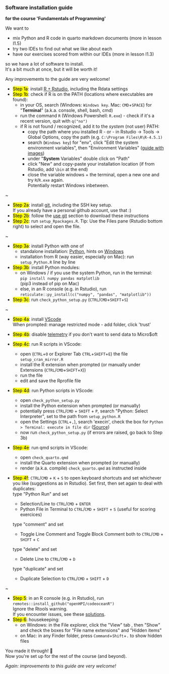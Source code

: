 ### Software installation guide

**for the course 'Fundamentals of Programming'**

We want to

- mix Python and R code in quarto markdown documents (more in lesson I1.5)
- try two IDEs to find out what we like about each
- have our exercises scored from within our IDEs (more in lesson I1.3)

so we have a lot of software to install.  
It's a bit much at once, but it will be worth it!  

Any improvements to the guide are very welcome!

- <mark>Step 1a</mark>: install [R + Rstudio](https://bookdown.org/brry/course/install.html), including the Rdata settings
- <mark>Step 1b</mark>: check if R is on the PATH (locations where executables are found):
  - in your OS, search (Windows: `Windows key`. Mac: `CMD`+`SPACE`) for "**Terminal**" (a.k.a. console, shell, bash, cmd)  
  - run the command `R` (Windows Powershell: `R.exe`) - check if it's a recent version, quit with `q("no")`
  - if R is not found / recognized, add it to the _system_ (not user) PATH:
    - copy the path where you installed R  -  or  - in Rstudio -> Tools -> Global Options, copy the path (e.g. `C:\Program Files\R\R-4.5.1)` 
    - search (`Windows key`)  for "env", click "Edit the system environment variables", then "Environment Variables" ([guide with images](https://www.architectryan.com/2018/03/17/add-to-the-path-on-windows-10/))
    - under "**System** Variables" double click on "Path"
    - click "New" and copy-paste your installation location (if from Rstudio, add `\bin` at the end)
    - close the variable windows + the terminal, open a new one and try `R`/`R.exe` again.  
      Potentially restart Windows inbetween.

 ~

- <mark>Step 2a</mark>: install [git](https://bookdown.org/brry/course/git.html), including the SSH key setup.  
  If you already have a personal github account, use that :)
- <mark>Step 2b</mark>: follow the [use git](https://bookdown.org/brry/course/git.html#use-git) section to download these instructions
- <mark>Step 2c</mark>: run `setup_Rpackages.R`. Tip: Use the Files pane (Rstudio bottom right) to select and open the file.

~

- <mark>Step 3a</mark>: install Python with one of
  - standalone installation: [Python](https://www.python.org/downloads/), hints on [Windows](https://docs.python.org/using/windows.html)
  - installation from R (way easier, especially on Mac): run `setup_Python.R` line by line
- <mark>Step 3b</mark>: install Python modules:
  - on Windows / if you use the system Python, run in the terminal:  
    `pip install numpy pandas matplotlib`  
    (pip3 instead of pip on Mac)
  - else, in an R console (e.g. in Rstudio), run  
    `reticulate::py_install(c("numpy", "pandas", "matplotlib"))`
- <mark>Step 3c</mark>: run `check_python_setup.py` (`CTRL`/`CMD`+`SHIFT`+`S`)

~

- <mark>Step 4a</mark>: install [VScode](https://code.visualstudio.com/Download)  
  When prompted: manage restricted mode - add folder, click 'trust'
- <mark>Step 4b</mark>: disable [telemetry](https://www.roboleary.net/tools/2022/04/20/vscode-telemetry.html) if you don't want to send data to Micro$oft
- <mark>Step 4c</mark>: run R scripts in VScode:
  - open (`CTRL`+`O` or Explorer Tab `CTRL`+`SHIFT`+`E`) the file `setup_cran_mirror.R`
  - install the R extension when prompted (or manually under Extensions (`CTRL`/`CMD`+`SHIFT`+`X`))
  - run the file
  - edit and save the Rprofile file
- <mark>Step 4d</mark>: run Python scripts in VScode:
  - open `check_python_setup.py`
  - install the Python extension when prompted (or manually)
  - potentially press `CTRL`/`CMD` + `SHIFT` + `P`, search "Python: Select Interpreter", set to the path from `setup_python.R`
  - open the Settings (`CTRL`+`,`), search 'execin', check the box for `Python > Terminal: execute in file dir` ([Source](https://stackoverflow.com/a/65835091))
  - now run `check_python_setup.py` (if errors are raised, go back to Step 3b)
- <mark>Step 4e</mark>: run qmd scripts in VScode:
  - open `check_quarto.qmd` 
  - install the Quarto extension when prompted (or manually)
  - render (a.k.a. compile) `check_quarto.qmd` as instructed inside
- <mark>Step 4f</mark>:  `CTRL`/`CMD` + `K` + `S` to open keyboard shortcuts 
  and set whichever you like (suggestions as in Rstudio). 
  Set first, then set again to deal with duplicates:  
  type "Python Run" and set
  - Selection/Line to `CTRL`/`CMD` + `ENTER`
  - Python File in Terminal to `CTRL`/`CMD` + `SHIFT` + `S` (useful for scoring exercices)  
  
  type "comment" and set  
  - Toggle Line Comment and Toggle Block Comment both to `CTRL`/`CMD` + `SHIFT` + `C`
  
  type "delete" and set
  - Delete Line to `CTRL`/`CMD` + `D`
  
  type "duplicate" and set
  - Duplicate Selection to `CTRL`/`CMD` + `SHIFT` + `D`

~

- <mark>Step 5</mark>: in an R console (e.g. in Rstudio), run  
  `remotes::install_github("openHPI/codeoceanR")`  
  Ignore the Rtools warning.  
  If you encounter issues, see these [solutions](https://github.com/openHPI/codeoceanR#issues).
- <mark>Step 6</mark>: housekeeping:
  - on Windows: in the File explorer, click the "View" tab , then "Show" and check the boxes for "File name extensions" and "Hidden items"
  - on Mac: in any Finder folder, press `Command`+`Shift`+`.` to  show hidden files

You made it through! 🎉  
Now you're set up for the rest of the course (and beyond).

*Again: improvements to this guide are very welcome!*
